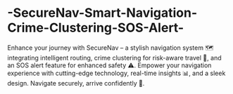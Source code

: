 # -SecureNav-Smart-Navigation-Crime-Clustering-SOS-Alert-
Enhance your journey with SecureNav – a stylish navigation system 🗺️ integrating intelligent routing, crime clustering for risk-aware travel 🚨, and an SOS alert feature for enhanced safety ⚠️. Empower your navigation experience with cutting-edge technology, real-time insights 📊, and a sleek design. Navigate securely, arrive confidently 🌟.
